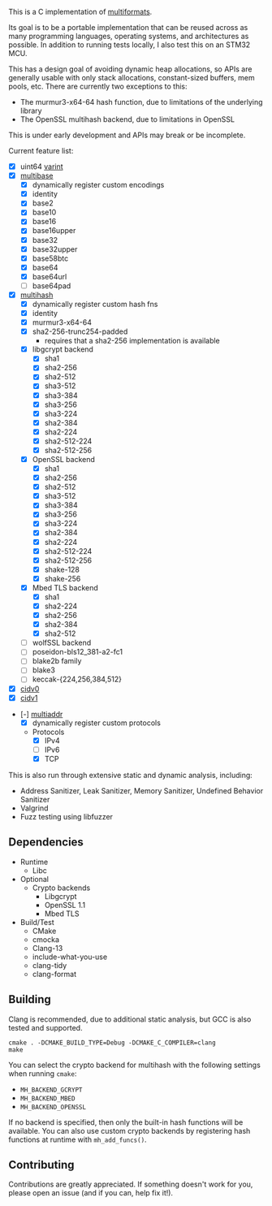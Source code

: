 This is a C implementation of [multiformats](https://github.com/multiformats/multiformats).

Its goal is to be a portable implementation that can be reused across as many programming languages, operating systems, and architectures as possible. In addition to running tests locally, I also test this on an STM32 MCU.

This has a design goal of avoiding dynamic heap allocations, so APIs are generally usable with only stack allocations, constant-sized buffers, mem pools, etc. There are currently two exceptions to this: 
* The murmur3-x64-64 hash function, due to limitations of the underlying library
* The OpenSSL multihash backend, due to limitations in OpenSSL

This is under early development and APIs may break or be incomplete.

Current feature list:

* [x] uint64 [varint](https://github.com/multiformats/unsigned-varint)
* [x] [multibase](https://github.com/multiformats/multibase)
  * [x] dynamically register custom encodings
  * [x] identity
  * [x] base2
  * [x] base10
  * [x] base16
  * [x] base16upper
  * [x] base32
  * [x] base32upper
  * [x] base58btc
  * [x] base64
  * [x] base64url
  * [ ] base64pad
* [x] [multihash](https://github.com/multiformats/multihash)
  * [x] dynamically register custom hash fns
  * [x] identity
  * [x] murmur3-x64-64
  * [x] sha2-256-trunc254-padded
	* requires that a sha2-256 implementation is available
  * [x] libgcrypt backend
	* [x] sha1
	* [x] sha2-256
	* [x] sha2-512
	* [x] sha3-512
	* [x] sha3-384
	* [x] sha3-256
	* [x] sha3-224
	* [x] sha2-384
	* [x] sha2-224
	* [x] sha2-512-224
	* [x] sha2-512-256
  * [x] OpenSSL backend
  	* [x] sha1
	* [x] sha2-256
	* [x] sha2-512
	* [x] sha3-512
	* [x] sha3-384
	* [x] sha3-256
	* [x] sha3-224
	* [x] sha2-384
	* [x] sha2-224
	* [x] sha2-512-224
	* [x] sha2-512-256
    * [x] shake-128
    * [x] shake-256
  * [x] Mbed TLS backend
	* [x] sha1
	* [x] sha2-224
	* [x] sha2-256
	* [x] sha2-384
	* [x] sha2-512
  * [ ] wolfSSL backend
  * [ ] poseidon-bls12_381-a2-fc1
  * [ ] blake2b family
  * [ ] blake3
  * [ ] keccak-{224,256,384,512}
* [x] [cidv0](https://github.com/multiformats/cid#cidv0)
* [x] [cidv1](https://github.com/multiformats/cid#cidv1)
* [-] [multiaddr](https://github.com/multiformats/multiaddr)
  * [x] dynamically register custom protocols
  * Protocols
	* [x] IPv4
	* [ ] IPv6
	* [x] TCP
  
This is also run through extensive static and dynamic analysis, including:

* Address Sanitizer, Leak Sanitizer, Memory Sanitizer, Undefined Behavior Sanitizer
* Valgrind
* Fuzz testing using libfuzzer

## Dependencies
- Runtime
  - Libc
- Optional
  - Crypto backends
	- Libgcrypt
	- OpenSSL 1.1
	- Mbed TLS
- Build/Test
  - CMake
  - cmocka
  - Clang-13
  - include-what-you-use
  - clang-tidy
  - clang-format

## Building
Clang is recommended, due to additional static analysis, but GCC is also tested and supported.

```
cmake . -DCMAKE_BUILD_TYPE=Debug -DCMAKE_C_COMPILER=clang
make
```

You can select the crypto backend for multihash with the following settings when running `cmake`:

- `MH_BACKEND_GCRYPT`
- `MH_BACKEND_MBED`
- `MH_BACKEND_OPENSSL`

If no backend is specified, then only the built-in hash functions will be available. You can also use custom crypto backends by registering hash functions at runtime with `mh_add_funcs()`.

## Contributing
Contributions are greatly appreciated. If something doesn't work for you, please open an issue (and if you can, help fix it!).
